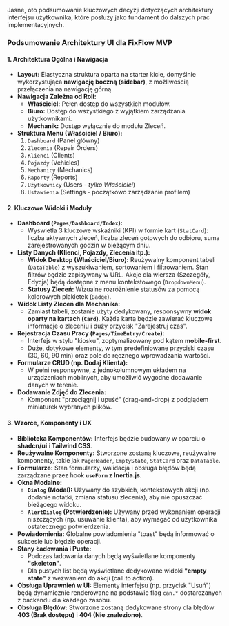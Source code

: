 Jasne, oto podsumowanie kluczowych decyzji dotyczących architektury interfejsu użytkownika, które posłuży jako fundament do dalszych prac implementacyjnych.

### Podsumowanie Architektury UI dla FixFlow MVP

#### 1. Architektura Ogólna i Nawigacja

*   **Layout:** Elastyczna struktura oparta na starter kicie, domyślnie wykorzystująca **nawigację boczną (sidebar)**, z możliwością przełączenia na nawigację górną.
*   **Nawigacja Zależna od Roli:**
    *   **Właściciel:** Pełen dostęp do wszystkich modułów.
    *   **Biuro:** Dostęp do wszystkiego z wyjątkiem zarządzania użytkownikami.
    *   **Mechanik:** Dostęp wyłącznie do modułu Zleceń.
*   **Struktura Menu (Właściciel / Biuro):**
    1.  `Dashboard` (Panel główny)
    2.  `Zlecenia` (Repair Orders)
    3.  `Klienci` (Clients)
    4.  `Pojazdy` (Vehicles)
    5.  `Mechanicy` (Mechanics)
    6.  `Raporty` (Reports)
    7.  `Użytkownicy` (Users - *tylko Właściciel*)
    8.  `Ustawienia` (Settings - początkowo zarządzanie profilem)

#### 2. Kluczowe Widoki i Moduły

*   **Dashboard (`Pages/Dashboard/Index`):**
    *   Wyświetla 3 kluczowe wskaźniki (KPI) w formie kart (`StatCard`): liczba aktywnych zleceń, liczba zleceń gotowych do odbioru, suma zarejestrowanych godzin w bieżącym dniu.
*   **Listy Danych (Klienci, Pojazdy, Zlecenia itp.):**
    *   **Widok Desktop (Właściciel/Biuro):** Reużywalny komponent tabeli (`DataTable`) z wyszukiwaniem, sortowaniem i filtrowaniem. Stan filtrów będzie zapisywany w URL. Akcje dla wiersza (Szczegóły, Edycja) będą dostępne z menu kontekstowego (`DropdownMenu`).
    *   **Statusy Zleceń:** Wizualne rozróżnienie statusów za pomocą kolorowych plakietek (`Badge`).
*   **Widok Listy Zleceń dla Mechanika:**
    *   Zamiast tabeli, zostanie użyty dedykowany, responsywny **widok oparty na kartach (`Card`)**. Każda karta będzie zawierać kluczowe informacje o zleceniu i duży przycisk "Zarejestruj czas".
*   **Rejestracja Czasu Pracy (`Pages/TimeEntry/Create`):**
    *   Interfejs w stylu "kiosku", zoptymalizowany pod kątem **mobile-first**.
    *   Duże, dotykowe elementy, w tym predefiniowane przyciski czasu (30, 60, 90 min) oraz pole do ręcznego wprowadzania wartości.
*   **Formularze CRUD (np. Dodaj Klienta):**
    *   W pełni responsywne, z jednokolumnowym układem na urządzeniach mobilnych, aby umożliwić wygodne dodawanie danych w terenie.
*   **Dodawanie Zdjęć do Zlecenia:**
    *   Komponent "przeciągnij i upuść" (drag-and-drop) z podglądem miniaturek wybranych plików.

#### 3. Wzorce, Komponenty i UX

*   **Biblioteka Komponentów:** Interfejs będzie budowany w oparciu o **shadcn/ui** i **Tailwind CSS**.
*   **Reużywalne Komponenty:** Stworzone zostaną kluczowe, reużywalne komponenty, takie jak `PageHeader`, `EmptyState`, `StatCard` oraz `DataTable`.
*   **Formularze:** Stan formularzy, walidacja i obsługa błędów będą zarządzane przez hook **`useForm` z Inertia.js**.
*   **Okna Modalne:**
    *   **`Dialog` (Modal):** Używany do szybkich, kontekstowych akcji (np. dodanie notatki, zmiana statusu zlecenia), aby nie opuszczać bieżącego widoku.
    *   **`AlertDialog` (Potwierdzenie):** Używany przed wykonaniem operacji niszczących (np. usuwanie klienta), aby wymagać od użytkownika ostatecznego potwierdzenia.
*   **Powiadomienia:** Globalne powiadomienia "toast" będą informować o sukcesie lub błędzie operacji.
*   **Stany Ładowania i Puste:**
    *   Podczas ładowania danych będą wyświetlane komponenty **"skeleton"**.
    *   Dla pustych list będą wyświetlane dedykowane widoki **"empty state"** z wezwaniem do akcji (call to action).
*   **Obsługa Uprawnień w UI:** Elementy interfejsu (np. przycisk "Usuń") będą dynamicznie renderowane na podstawie flag `can.*` dostarczanych z backendu dla każdego zasobu.
*   **Obsługa Błędów:** Stworzone zostaną dedykowane strony dla błędów **403 (Brak dostępu)** i **404 (Nie znaleziono)**.